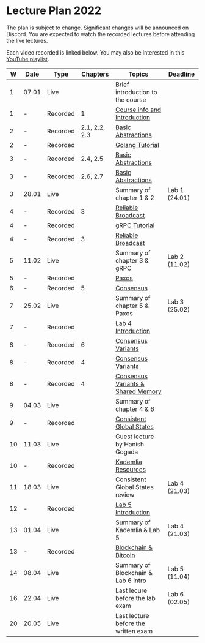 # Lecture Plan 2022

The plan is subject to change. Significant changes will be announced on Discord.
You are expected to watch the recorded lectures before attending the live lectures.

Each video recorded is linked below.
You may also be interested in this [YouTube playlist](https://www.youtube.com/watch?v=pKFfy_T5e94&list=PLbFbN_bRUfk2dNaP_yU5VLNfZa5QzkOSu&ab_channel=RacinNygaard).

| W   | Date  | Type     | Chapters      | Topics                                   | Deadline      |
| --- | ----- | -------- | ------------- | ---------------------------------------- | ------------- |
| 1   | 07.01 | Live     |               | Brief introduction to the course         |               |
| 1   | -     | Recorded | 1             | [Course info and Introduction][1]        |               |
| 2   | -     | Recorded | 2.1, 2.2, 2.3 | [Basic Abstractions][2]                  |               |
| 2   | -     | Recorded |               | [Golang Tutorial][3]                     |               |
| 3   | -     | Recorded | 2.4, 2.5      | [Basic Abstractions][4]                  |               |
| 3   | -     | Recorded | 2.6, 2.7      | [Basic Abstractions][5]                  |               |
| 3   | 28.01 | Live     |               | Summary of chapter 1 & 2                 | Lab 1 (24.01) |
| 4   | -     | Recorded | 3             | [Reliable Broadcast][6]                  |               |
| 4   | -     | Recorded |               | [gRPC Tutorial][7]                       |               |
| 4   | -     | Recorded | 3             | [Reliable Broadcast][8]                  |               |
| 5   | 11.02 | Live     |               | Summary of chapter 3 & gRPC              | Lab 2 (11.02) |
| 5   | -     | Recorded |               | [Paxos][9]                               |               |
| 6   | -     | Recorded | 5             | [Consensus][10]                          |               |
| 7   | 25.02 | Live     |               | Summary of chapter 5 & Paxos             | Lab 3 (25.02) |
| 7   | -     | Recorded |               | [Lab 4 Introduction][11]                 |               |
| 8   | -     | Recorded | 6             | [Consensus Variants][12]                 |               |
| 8   | -     | Recorded | 4             | [Consensus Variants][13]                 |               |
| 8   | -     | Recorded | 4             | [Consensus Variants & Shared Memory][14] |               |
| 9   | 04.03 | Live     |               | Summary of chapter 4 & 6                 |               |
| 9   | -     | Recorded |               | [Consistent Global States][15]           |               |
| 10  | 11.03 | Live     |               | Guest lecture by Hanish Gogada           |               |
| 10  | -     | Recorded |               | [Kademlia][17] [Resources][16]           |               |
| 11  | 18.03 | Live     |               | Consistent Global States review          | Lab 4 (21.03) |
| 12  | -     | Recorded |               | [Lab 5 Introduction][18]                 |               |
| 13  | 01.04 | Live     |               | Summary of Kademlia & Lab 5              | Lab 4 (21.03) |
| 13  | -     | Recorded |               | [Blockchain & Bitcoin][19]               |               |
| 14  | 08.04 | Live     |               | Summary of Blockchain & Lab 6 intro      | Lab 5 (11.04) |
| 16  | 22.04 | Live     |               | Last lecure before the lab exam          | Lab 6 (02.05) |
| 20  | 20.05 | Live     |               | Last lecture before the written exam     |               |

[1]: https://www.youtube.com/watch?v=pKFfy_T5e94
[2]: https://www.youtube.com/watch?v=IDbbXseYaPc
[3]: https://www.youtube.com/watch?v=IDbbXseYaPc&t=3200
[4]: https://www.youtube.com/watch?v=MqAw0sbwtwE
[5]: https://www.youtube.com/watch?v=xlKvYU79qfU
[6]: https://youtu.be/5SzLIBYJSaI&t=1875
[7]: https://www.youtube.com/watch?v=5SzLIBYJSaI
[8]: https://www.youtube.com/watch?v=UDEVE0XSBSw
[9]: https://www.youtube.com/watch?v=2J-SZqEizDU
[10]: https://youtu.be/XrpNt5lJkik
[11]: https://www.youtube.com/watch?v=f5OOVB7AJ8I
[12]: https://www.youtube.com/watch?v=iNS9O92YNIw
[13]: https://youtu.be/vavCKbZ9nxI
[14]: https://youtu.be/BmyOEpHNfuY
[15]: https://youtu.be/buU4z_cRhnw
[16]: syllabus.md#kademlia-dht
[17]: https://www.youtube.com/watch?v=putCllUWY8I
[18]: https://www.youtube.com/watch?v=e2nKXinDvZw
[19]: https://www.youtube.com/watch?v=vGWp-j9WpLE
[20]: https://www.youtube.com/watch?v=4NcgvyFbSkA
